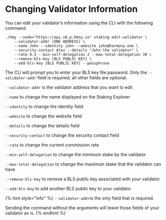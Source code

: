 # Changing Validator Information

You can edit your validator’s information using the CLI with the following command.

```text
./hmy --node="https://api.s0.p.hmny.io" staking edit-validator \
    --validator-addr [ONE ADDRESS] \
    --name John --identity john --website john@harmony.one \
    --security-contact Alex --details "John the validator" \
    --rate 0.3 --min-self-delegation 2 --max-total-delegation 30 \
    --remove-bls-key [BLS PUBLIC KEY] \
    --add-bls-key [BLS PUBLIC KEY] --passphrase

```

The CLI will prompt you to enter your BLS key file password. Only the `--validator-addr` field is required; all other fields are optional.

`--validator-addr` is the validator address that you want to edit

`--name` to change the name displayed on the Staking Explorer

`--identity` to change the identity field

`--website` to change the website field

`--details` to change the details field

`--security-contact` to change the security contact field

`--rate` to change the current commission rate

`--min-self-delegation` to change the minimum stake by the validator

`--max-total-delegation` to change the maximum stake that the validator can have

`--remove-bls-key` to remove a BLS public key associated with your validator

`--add-bls-key` to add another BLS public key to your validator 

{% hint style="info" %}
`--validator-addr`is the only field that is required.

Sending the command without the arguments will leave those fields of your validator as is.
{% endhint %}



